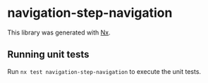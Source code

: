 # navigation-step-navigation

This library was generated with [Nx](https://nx.dev).

## Running unit tests

Run `nx test navigation-step-navigation` to execute the unit tests.
